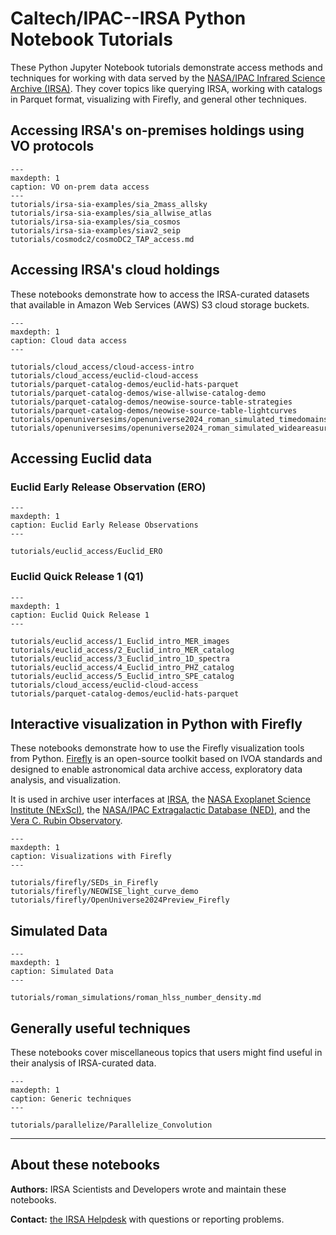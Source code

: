 # Caltech/IPAC--IRSA Python Notebook Tutorials


These Python Jupyter Notebook tutorials demonstrate access methods and techniques for working with data served by the [NASA/IPAC Infrared Science Archive (IRSA)](https://irsa.ipac.caltech.edu).
They cover topics like querying IRSA, working with catalogs in Parquet format, visualizing with Firefly, and general other techniques.


## Accessing IRSA's on-premises holdings using VO protocols

```{toctree}
---
maxdepth: 1
caption: VO on-prem data access
---
tutorials/irsa-sia-examples/sia_2mass_allsky
tutorials/irsa-sia-examples/sia_allwise_atlas
tutorials/irsa-sia-examples/sia_cosmos
tutorials/irsa-sia-examples/siav2_seip
tutorials/cosmodc2/cosmoDC2_TAP_access.md

```

## Accessing IRSA's cloud holdings

These notebooks demonstrate how to access the IRSA-curated datasets that available in Amazon Web Services (AWS) S3 cloud storage buckets.


```{toctree}
---
maxdepth: 1
caption: Cloud data access
---

tutorials/cloud_access/cloud-access-intro
tutorials/cloud_access/euclid-cloud-access
tutorials/parquet-catalog-demos/euclid-hats-parquet
tutorials/parquet-catalog-demos/wise-allwise-catalog-demo
tutorials/parquet-catalog-demos/neowise-source-table-strategies
tutorials/parquet-catalog-demos/neowise-source-table-lightcurves
tutorials/openuniversesims/openuniverse2024_roman_simulated_timedomainsurvey
tutorials/openuniversesims/openuniverse2024_roman_simulated_wideareasurvey

```

## Accessing Euclid data

### Euclid Early Release Observation (ERO)

```{toctree}
---
maxdepth: 1
caption: Euclid Early Release Observations
---

tutorials/euclid_access/Euclid_ERO

```

### Euclid Quick Release 1 (Q1)

```{toctree}
---
maxdepth: 1
caption: Euclid Quick Release 1
---

tutorials/euclid_access/1_Euclid_intro_MER_images
tutorials/euclid_access/2_Euclid_intro_MER_catalog
tutorials/euclid_access/3_Euclid_intro_1D_spectra
tutorials/euclid_access/4_Euclid_intro_PHZ_catalog
tutorials/euclid_access/5_Euclid_intro_SPE_catalog
tutorials/cloud_access/euclid-cloud-access
tutorials/parquet-catalog-demos/euclid-hats-parquet

```

## Interactive visualization in Python with Firefly

These notebooks demonstrate how to use the Firefly visualization tools from Python.
[Firefly](https://github.com/Caltech-IPAC/firefly) is an open-source toolkit based on IVOA standards and designed to enable astronomical data archive access, exploratory data analysis, and visualization.

It is used in archive user interfaces at [IRSA](https://irsa.ipac.caltech.edu), the [NASA Exoplanet Science Institute (NExScI)](https://nexsci.caltech.edu/), the [NASA/IPAC Extragalactic Database (NED)](https://ned.ipac.caltech.edu/), and the [Vera C. Rubin Observatory](https://www.lsst.org/).

```{toctree}
---
maxdepth: 1
caption: Visualizations with Firefly
---

tutorials/firefly/SEDs_in_Firefly
tutorials/firefly/NEOWISE_light_curve_demo
tutorials/firefly/OpenUniverse2024Preview_Firefly

```

## Simulated Data

```{toctree}
---
maxdepth: 1
caption: Simulated Data
---

tutorials/roman_simulations/roman_hlss_number_density.md

```

## Generally useful techniques

These notebooks  cover miscellaneous topics that users might find useful in their analysis of IRSA-curated data.

```{toctree}
---
maxdepth: 1
caption: Generic techniques
---

tutorials/parallelize/Parallelize_Convolution

```

***

## About these notebooks

**Authors:** IRSA Scientists and Developers wrote and maintain these notebooks.

**Contact:** [the IRSA Helpdesk](https://irsa.ipac.caltech.edu/docs/help_desk.html) with questions or reporting problems.
